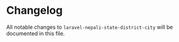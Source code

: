 # Changelog

All notable changes to `laravel-nepali-state-district-city` will be documented in this file.
